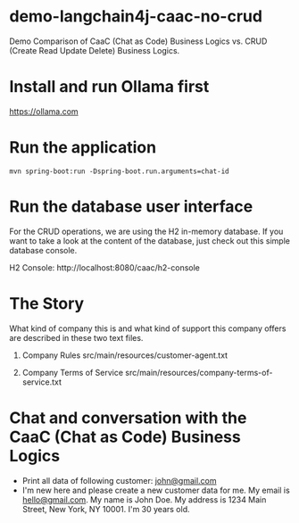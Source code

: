 # demo-langchain4j-caac-no-crud
Demo Comparison of CaaC (Chat as Code) Business Logics vs. CRUD (Create Read Update Delete) Business Logics.

# Install and run Ollama first
https://ollama.com

# Run the application
```
mvn spring-boot:run -Dspring-boot.run.arguments=chat-id
```

# Run the database user interface
For the CRUD operations, we are using the H2 in-memory database. If you want to take a look at the content of the database, just check out this simple database console.

H2 Console: http://localhost:8080/caac/h2-console

# The Story
What kind of company this is and what kind of support this company offers are described in these two text files.

1. Company Rules
src/main/resources/customer-agent.txt

2. Company Terms of Service
src/main/resources/company-terms-of-service.txt

# Chat and conversation with the CaaC (Chat as Code) Business Logics
- Print all data of following customer: john@gmail.com 
- I'm new here and please create a new customer data for me.
  My email is hello@gmail.com.
  My name is John Doe.
  My address is 1234 Main Street, New York, NY 10001.
  I'm 30 years old.
